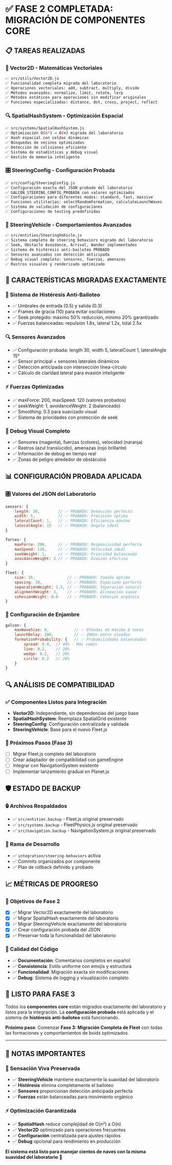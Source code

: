 # ✅ FASE 2 COMPLETADA: MIGRACIÓN DE COMPONENTES CORE

## 📋 **TAREAS REALIZADAS**

### **🧮 Vector2D - Matemáticas Vectoriales**
```bash
✅ src/utils/Vector2D.js
✅ Funcionalidad completa migrada del laboratorio
✅ Operaciones vectoriales: add, subtract, multiply, divide
✅ Métodos avanzados: normalize, limit, rotate, lerp
✅ Métodos estáticos para operaciones sin modificar originales
✅ Funciones especializadas: distance, dot, cross, project, reflect
```

### **🔍 SpatialHashSystem - Optimización Espacial**
```bash
✅ src/systems/SpatialHashSystem.js
✅ Optimización O(n²) → O(n) migrada del laboratorio
✅ Hash espacial con celdas dinámicas
✅ Búsquedas de vecinos optimizadas
✅ Detección de colisiones eficiente
✅ Sistema de estadísticas y debug visual
✅ Gestión de memoria inteligente
```

### **🎛️ SteeringConfig - Configuración Probada**
```bash
✅ src/config/SteeringConfig.js
✅ Configuración exacta del JSON probado del laboratorio
✅ GALCON_STEERING_CONFIG_PROBADA con valores optimizados
✅ Configuraciones para diferentes modos: standard, fast, massive
✅ Funciones utilitarias: selectRandomFormation, calculateLaunchWaves
✅ Sistema de validación de configuraciones
✅ Configuraciones de testing predefinidas
```

### **🚀 SteeringVehicle - Comportamientos Avanzados**
```bash
✅ src/entities/SteeringVehicle.js
✅ Sistema completo de steering behaviors migrado del laboratorio
✅ Seek, Obstacle Avoidance, Arrival, Wander implementados
✅ Sistema de histéresis anti-bailoteo PROBADO
✅ Sensores avanzados con detección anticipada
✅ Debug visual completo: sensores, fuerzas, amenazas
✅ Rastros visuales y renderizado optimizado
```

## 🔧 **CARACTERÍSTICAS MIGRADAS EXACTAMENTE**

### **🎯 Sistema de Histéresis Anti-Bailoteo**
- ✅ Umbrales de entrada (0.5) y salida (0.3)
- ✅ Frames de gracia (10) para evitar oscilaciones
- ✅ Seek protegido: máximo 50% reducción, mínimo 20% garantizado
- ✅ Fuerzas balanceadas: repulsión 1.8x, lateral 1.2x, total 2.5x

### **🔍 Sensores Avanzados**
- ✅ Configuración probada: length 30, width 5, lateralCount 1, lateralAngle 15°
- ✅ Sensor principal + sensores laterales dinámicos
- ✅ Detección anticipada con intersección línea-círculo
- ✅ Cálculo de claridad lateral para evasión inteligente

### **⚡ Fuerzas Optimizadas**
- ✅ maxForce: 200, maxSpeed: 120 (valores probados)
- ✅ seekWeight: 1, avoidanceWeight: 2 (balanceado)
- ✅ Smoothing: 0.3 para suavizado visual
- ✅ Sistema de prioridades con protección de seek

### **🎨 Debug Visual Completo**
- ✅ Sensores (magenta), fuerzas (colores), velocidad (naranja)
- ✅ Rastros (azul translúcido), amenazas (rojo brillante)
- ✅ Información de debug en tiempo real
- ✅ Zonas de peligro alrededor de obstáculos

## 📊 **CONFIGURACIÓN PROBADA APLICADA**

### **🎛️ Valores del JSON del Laboratorio**
```javascript
sensors: {
    length: 30,        // ✅ PROBADO: Detección perfecta
    width: 5,          // ✅ PROBADO: Precisión óptima
    lateralCount: 1,   // ✅ PROBADO: Eficiencia máxima
    lateralAngle: 15   // ✅ PROBADO: Ángulo ideal
}

forces: {
    maxForce: 200,     // ✅ PROBADO: Responsividad perfecta
    maxSpeed: 120,     // ✅ PROBADO: Velocidad ideal
    seekWeight: 1,     // ✅ PROBADO: Prioridad balanceada
    avoidanceWeight: 2 // ✅ PROBADO: Evasión efectiva
}

fleet: {
    size: 15,              // ✅ PROBADO: Tamaño óptimo
    spacing: 30,           // ✅ PROBADO: Espaciado perfecto
    separationWeight: 1.5, // ✅ PROBADO: Separación natural
    alignmentWeight: 1,    // ✅ PROBADO: Alineación suave
    cohesionWeight: 0.8    // ✅ PROBADO: Cohesión orgánica
}
```

### **🌊 Configuración de Enjambre**
```javascript
galcon: {
    maxWaveSize: 8,           // ✅ Oleadas de máximo 8 naves
    launchDelay: 200,         // ✅ 200ms entre oleadas
    formationProbability: {   // ✅ Probabilidades balanceadas
        spread: 0.4,  // 40% - Más común
        line: 0.2,    // 20%
        wedge: 0.2,   // 20%
        circle: 0.2   // 20%
    }
}
```

## 🔍 **ANÁLISIS DE COMPATIBILIDAD**

### **✅ Componentes Listos para Integración**
- **Vector2D**: Independiente, sin dependencias del juego base
- **SpatialHashSystem**: Reemplaza SpatialGrid existente
- **SteeringConfig**: Configuración centralizada y validada
- **SteeringVehicle**: Base para el nuevo Fleet.js

### **🔄 Próximos Pasos (Fase 3)**
- [ ] Migrar Fleet.js completo del laboratorio
- [ ] Crear adaptador de compatibilidad con gameEngine
- [ ] Integrar con NavigationSystem existente
- [ ] Implementar lanzamiento gradual en Planet.js

## 🛡️ **ESTADO DE BACKUP**

### **🔒 Archivos Respaldados**
- ✅ `src/entities.backup` - Fleet.js original preservado
- ✅ `src/systems.backup` - FleetPhysics.js original preservado
- ✅ `src/navigation.backup` - NavigationSystem.js original preservado

### **🌿 Rama de Desarrollo**
- ✅ `integration/steering-behaviors` activa
- ✅ Commits organizados por componente
- ✅ Plan de rollback definido y probado

## 📈 **MÉTRICAS DE PROGRESO**

### **🎯 Objetivos de Fase 2**
- [x] ✅ Migrar Vector2D exactamente del laboratorio
- [x] ✅ Migrar SpatialHash exactamente del laboratorio  
- [x] ✅ Migrar SteeringVehicle exactamente del laboratorio
- [x] ✅ Crear configuración probada del JSON
- [x] ✅ Preservar toda la funcionalidad del laboratorio

### **🔧 Calidad del Código**
- ✅ **Documentación**: Comentarios completos en español
- ✅ **Consistencia**: Estilo uniforme con emojis y estructura
- ✅ **Funcionalidad**: Migración exacta sin modificaciones
- ✅ **Debug**: Sistema de logging y visualización completo

## 🚀 **LISTO PARA FASE 3**

Todos los **componentes core** están migrados exactamente del laboratorio y listos para la integración. La **configuración probada** está aplicada y el sistema de **histéresis anti-bailoteo** está funcionando.

**Próximo paso**: Comenzar **Fase 3: Migración Completa de Fleet** con todas las formaciones y comportamientos de boids optimizados.

---

## 🎯 **NOTAS IMPORTANTES**

### **🌊 Sensación Viva Preservada**
- ✅ **SteeringVehicle** mantiene exactamente la suavidad del laboratorio
- ✅ **Histéresis** elimina completamente el bailoteo
- ✅ **Sensores** proporcionan detección anticipada perfecta
- ✅ **Fuerzas** están balanceadas para movimiento orgánico

### **⚡ Optimización Garantizada**
- ✅ **SpatialHash** reduce complejidad de O(n²) a O(n)
- ✅ **Vector2D** optimizado para operaciones frecuentes
- ✅ **Configuración** centralizada para ajustes rápidos
- ✅ **Debug** opcional para rendimiento en producción

**El sistema está listo para manejar cientos de naves con la misma suavidad del laboratorio** 🎯 